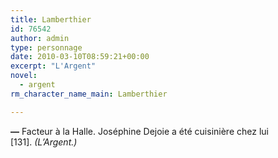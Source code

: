 ```yaml
---
title: Lamberthier
id: 76542
author: admin
type: personnage
date: 2010-03-10T08:59:21+00:00
excerpt: "L'Argent"
novel:
  - argent
rm_character_name_main: Lamberthier

---
```

**—** Facteur à la Halle. Joséphine Dejoie a été cuisinière chez lui [131]. _(L&rsquo;Argent.)_